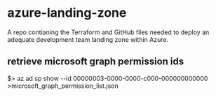 # azure-landing-zone

A repo contianing the Terraform and GitHub files needed to deploy an adequate development team landing zone within Azure.

## retrieve microsoft graph permission ids

  $> az ad sp show --id 00000003-0000-0000-c000-000000000000 >microsoft_graph_permission_list.json
